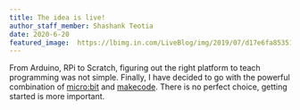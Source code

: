 ```yaml
---
title: The idea is live!
author_staff_member: Shashank Teotia
date: 2020-6-20
featured_image:  https://lbimg.in.com/LiveBlog/img/2019/07/d17e6fa8535101c9444df7f0d636a593.jpg
---
```


From Arduino, RPi to Scratch, figuring out the right platform to teach programming was not simple. Finally, I have decided to go with the powerful combination of [micro:bit](https://microbit.org/) and [makecode](https://makecode.microbit.org/). There is no perfect choice, getting started is more important.